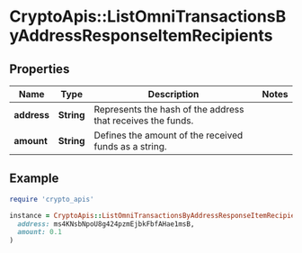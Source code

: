 # CryptoApis::ListOmniTransactionsByAddressResponseItemRecipients

## Properties

| Name | Type | Description | Notes |
| ---- | ---- | ----------- | ----- |
| **address** | **String** | Represents the hash of the address that receives the funds. |  |
| **amount** | **String** | Defines the amount of the received funds as a string. |  |

## Example

```ruby
require 'crypto_apis'

instance = CryptoApis::ListOmniTransactionsByAddressResponseItemRecipients.new(
  address: ms4KNsbNpoU8g424pzmEjbkFbfAHae1msB,
  amount: 0.1
)
```


